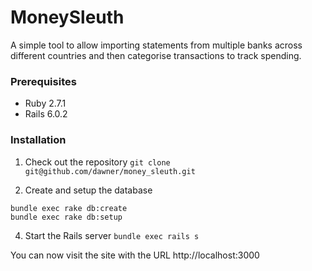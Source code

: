# MoneySleuth

A simple tool to allow importing statements from multiple banks across different countries and then categorise transactions to track spending.

### Prerequisites

- Ruby 2.7.1
- Rails 6.0.2

### Installation

1. Check out the repository
   `git clone git@github.com/dawner/money_sleuth.git`

2. Create and setup the database

```
bundle exec rake db:create
bundle exec rake db:setup
```

4. Start the Rails server
   `bundle exec rails s`

You can now visit the site with the URL http://localhost:3000
